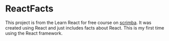 # ReactFacts

This project is from the Learn React for free course on [scrimba](https://scrimba.com/learn/learnreact). It was created using React and just includes facts about React. This is my first time using the React framework.